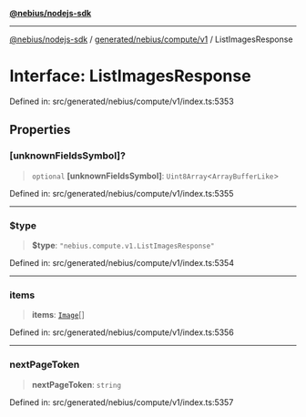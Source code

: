 [**@nebius/nodejs-sdk**](../../../../../README.md)

***

[@nebius/nodejs-sdk](../../../../../README.md) / [generated/nebius/compute/v1](../README.md) / ListImagesResponse

# Interface: ListImagesResponse

Defined in: src/generated/nebius/compute/v1/index.ts:5353

## Properties

### \[unknownFieldsSymbol\]?

> `optional` **\[unknownFieldsSymbol\]**: `Uint8Array`\<`ArrayBufferLike`\>

Defined in: src/generated/nebius/compute/v1/index.ts:5355

***

### $type

> **$type**: `"nebius.compute.v1.ListImagesResponse"`

Defined in: src/generated/nebius/compute/v1/index.ts:5354

***

### items

> **items**: [`Image`](Image.md)[]

Defined in: src/generated/nebius/compute/v1/index.ts:5356

***

### nextPageToken

> **nextPageToken**: `string`

Defined in: src/generated/nebius/compute/v1/index.ts:5357
